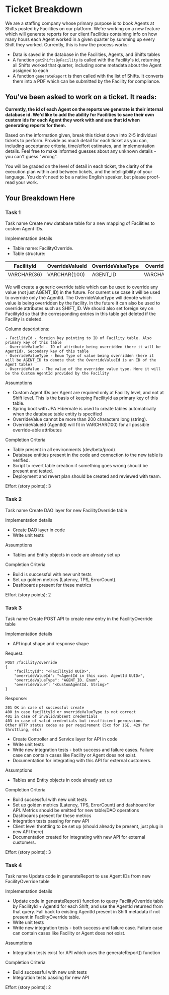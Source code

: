# Ticket Breakdown
We are a staffing company whose primary purpose is to book Agents at Shifts posted by Facilities on our platform. We're working on a new feature which will generate reports for our client Facilities containing info on how many hours each Agent worked in a given quarter by summing up every Shift they worked. Currently, this is how the process works:

- Data is saved in the database in the Facilities, Agents, and Shifts tables
- A function `getShiftsByFacility` is called with the Facility's id, returning all Shifts worked that quarter, including some metadata about the Agent assigned to each
- A function `generateReport` is then called with the list of Shifts. It converts them into a PDF which can be submitted by the Facility for compliance.

## You've been asked to work on a ticket. It reads:

**Currently, the id of each Agent on the reports we generate is their internal database id. We'd like to add the ability for Facilities to save their own custom ids for each Agent they work with and use that id when generating reports for them.**


Based on the information given, break this ticket down into 2-5 individual tickets to perform. Provide as much detail for each ticket as you can, including acceptance criteria, time/effort estimates, and implementation details. Feel free to make informed guesses about any unknown details - you can't guess "wrong".


You will be graded on the level of detail in each ticket, the clarity of the execution plan within and between tickets, and the intelligibility of your language. You don't need to be a native English speaker, but please proof-read your work.

## Your Breakdown Here

### Task 1

Task name
Create new database table for a new mapping of Facilities to custom Agent IDs. 

Implementation details
- Table name: FacilityOverride. 
- Table structure:

| FacilityId  | OverrideValueId | OverrideValueType | OverrideValue |
|-------------|-----------------|-------------------|---------------|
| VARCHAR(36) | VARCHAR(100)    | AGENT_ID          | VARCHAR(200)  |

We will create a generic override table which can be used to override any value (not just AGENT_ID) in the future. For current use case it will be used to override only the AgentId. The OverrideValueType will denote which value is being overridden by the facility. In the future it can also be used to override attributes such as SHIFT_ID. We should also set foreign key on FacilityId so that the corresponding entries in this table get deleted if the Facility is deleted. 

Column descriptions: 

	- FacilityId - foreign key pointing to ID of Facility table. Also primary key of this table
	- OverrideValueId - ID of attribute being overridden (here it will be AgentId). Secondary key of this table
	- OverrideValueType - Enum Type of value being overridden (here it will be AGENT_ID to denote that the OverrideValueId is an ID of the Agent table)
	- OverrideValue - The value of the overriden value type. Here it will be the Custom AgentId provided by the Facility

Assumptions
- Custom Agent IDs per Agent are required only at Facility level, and not at Shift level. This is the basis of keeping FacilityId as primary key of this table.
- Spring boot with JPA Hibernate is used to create tables automatically when the database table entity is specified
- OverrideValue cannot be more than 200 characters long (string). 
- OverrideValueId (AgentId) will fit in VARCHAR(100) for all possible override-able attributes

Completion Criteria
- Table present in all environments (dev/beta/prod) 
- Database entities present in the code and connection to the new table is verified. 
- Script to revert table creation if something goes wrong should be present and tested.
- Deployment and revert plan should be created and reviewed with team.

Effort (story points): 3

### Task 2

Task name
Create DAO layer for new FacilityOverride table

Implementation details
- Create DAO layer in code
- Write unit tests

Assumptions
- Tables and Entity objects in code are already set up

Completion Criteria
- Build is successful with new unit tests 
- Set up golden metrics (Latency, TPS, ErrorCount).
- Dashboards present for these metrics

Effort (story points): 2

### Task 3

Task name
Create POST API to create new entry in the FacilityOverride table

Implementation details
- API input shape and response shape

Request:
```
POST /facility/override
{
	"facilityId": "<FacilityId UUID>",
	"overrideValueId": "<AgentId in this case. AgentId UUID>",
	"overrideValueType": "AGENT_ID. Enum",
	"overrideValue": "<CustomAgentId. String>"
}
```

Response:
```
201 OK in case of successful create
400 in case facilityId or overrideValueType is not correct
401 in case of invalid/absent credentials
403 in case of valid credentials but insufficient permissions
Other HTTP status codes as per requirement (5xx for ISE, 429 for throttling, etc)
```

- Create Controller and Service layer for API in code
- Write unit tests
- Write new integration tests - both success and failure cases. Failure case can contain cases like Facility or Agent does not exist.
- Documentation for integrating with this API for external customers.

Assumptions
- Tables and Entity objects in code already set up

Completion Criteria
- Build successful with new unit tests 
- Set up golden metrics (Latency, TPS, ErrorCount) and dashboard for API. Metrics should be emitted for new table/DAO operations 
- Dashboards present for these metrics
- Integration tests passing for new API
- Client level throttling to be set up (should already be present, just plug in new API there)
- Documentation created for integrating with new API for external customers.

Effort (story points): 3

### Task 4

Task name
Update code in generateReport to use Agent IDs from new FacilityOverride table

Implementation details
- Update code in generateReport() function to query FacilityOverride table by FacilityId + AgentId for each Shift, and use the AgentId returned from that query. Fall back to existing AgentId present in Shift metadata if not present in FacilityOverride table.
- Write unit tests
- Write new integration tests - both success and failure case. Failure case can contain cases like Facility or Agent does not exist.

Assumptions
- Integration tests exist for API which uses the generateReport() function

Completion Criteria
- Build successful with new unit tests 
- Integration tests passing for new API

Effort (story points): 2








